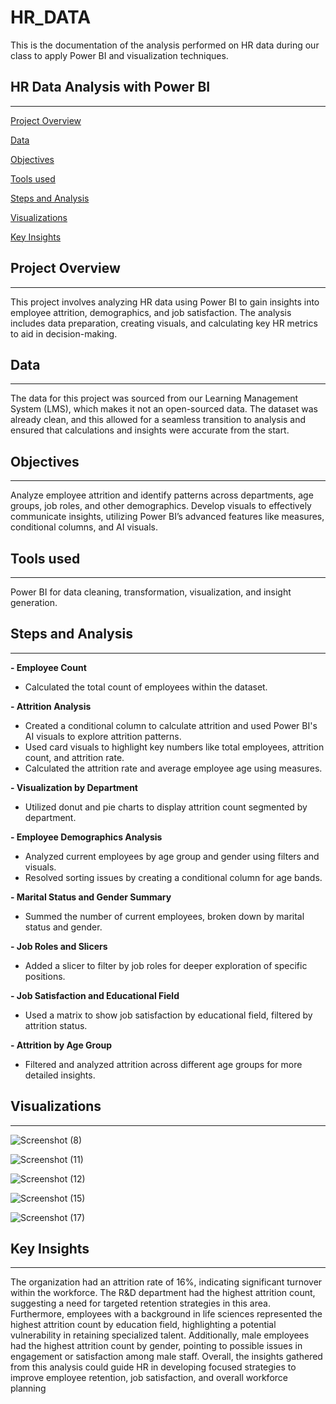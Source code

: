 # HR_DATA
This is the documentation of the analysis performed on HR data during our class to apply Power BI and visualization techniques.


## HR Data Analysis with Power BI
---


[Project Overview](#project-overview)

[Data](#data)

[Objectives](#objectives)

[Tools used](#tools-used)

[Steps and Analysis](#steps-and-analysis)

[Visualizations](#visualizations)

[Key Insights](key-insights)



## Project Overview
---
This project involves analyzing HR data using Power BI to gain insights into employee attrition, demographics, and job satisfaction. The analysis includes data preparation, creating visuals, and calculating key HR metrics to aid in decision-making.

## Data
---
The data for this project was sourced from our Learning Management System (LMS), which makes it not an open-sourced data. The dataset was already clean, and this allowed for a seamless transition to analysis and ensured that calculations and insights were accurate from the start.


## Objectives
---
Analyze employee attrition and identify patterns across departments, age groups, job roles, and other demographics.
Develop visuals to effectively communicate insights, utilizing Power BI’s advanced features like measures, conditional columns, and AI visuals.


## Tools used
---
Power BI for data cleaning, transformation, visualization, and insight generation.


## Steps and Analysis
---
**- Employee Count**
* Calculated the total count of employees within the dataset.

**- Attrition Analysis**
* Created a conditional column to calculate attrition and used Power BI's AI visuals to explore attrition patterns.
* Used card visuals to highlight key numbers like total employees, attrition count, and attrition rate.
* Calculated the attrition rate and average employee age using measures.

**- Visualization by Department**
* Utilized donut and pie charts to display attrition count segmented by department.

**- Employee Demographics Analysis**
* Analyzed current employees by age group and gender using filters and visuals.
* Resolved sorting issues by creating a conditional column for age bands.

  
**- Marital Status and Gender Summary**
* Summed the number of current employees, broken down by marital status and gender.

  
**- Job Roles and Slicers**
* Added a slicer to filter by job roles for deeper exploration of specific positions.

  
**- Job Satisfaction and Educational Field**
* Used a matrix to show job satisfaction by educational field, filtered by attrition status.
  
**- Attrition by Age Group**
* Filtered and analyzed attrition across different age groups for more detailed insights.


## Visualizations
---
![Screenshot (8)](https://github.com/user-attachments/assets/22038cf6-4930-4d31-9e65-6584feb3a84b)


![Screenshot (11)](https://github.com/user-attachments/assets/b83421d3-7557-4efa-8e37-ee7aae956f45)


![Screenshot (12)](https://github.com/user-attachments/assets/f31d2ce0-5ca1-4f5a-837a-d34c7a6c3959)


![Screenshot (15)](https://github.com/user-attachments/assets/9f3fb788-a135-40a4-a577-0404edbfc308)


![Screenshot (17)](https://github.com/user-attachments/assets/52aab981-3113-4f0e-bd3f-0d2be853122e)













## Key Insights
---
The organization had an attrition rate of 16%, indicating significant turnover within the workforce. The R&D department had the highest attrition count, suggesting a need for targeted retention strategies in this area. Furthermore, employees with a background in life sciences represented the highest attrition count by education field, highlighting a potential vulnerability in retaining specialized talent. Additionally, male employees had the highest attrition count by gender, pointing to possible issues in engagement or satisfaction among male staff. Overall, the insights gathered from this analysis could guide HR in developing focused strategies to improve employee retention, job satisfaction, and overall workforce planning



